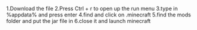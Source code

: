 1.Download the file
2.Press Ctrl + r to open up the run menu
3.type in %appdata% and press enter
4.find and click on .minecraft
5.find the mods folder and put the jar file in
6.close it and launch minecraft
